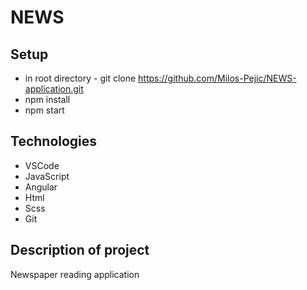 # NEWS

## Setup
* in root directory - git clone https://github.com/Milos-Pejic/NEWS-application.git
* npm install
* npm start

## Technologies
* VSCode
* JavaScript
* Angular
* Html
* Scss
* Git

## Description of project
Newspaper reading application
